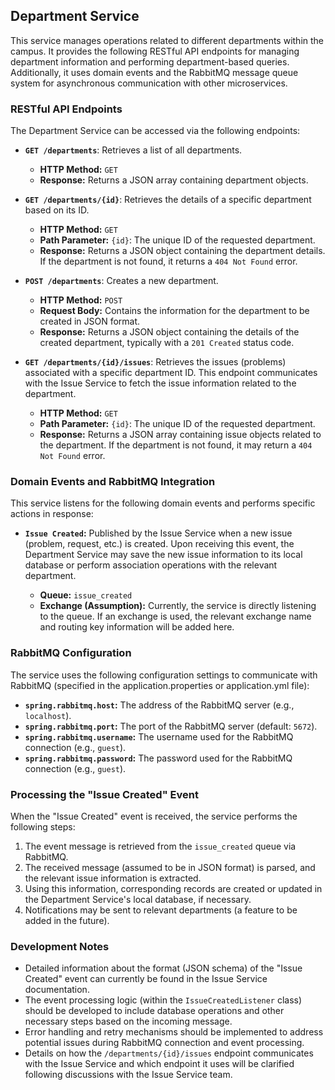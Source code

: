 ## Department Service

This service manages operations related to different departments within the campus. It provides the following RESTful API endpoints for managing department information and performing department-based queries. Additionally, it uses domain events and the RabbitMQ message queue system for asynchronous communication with other microservices.

### RESTful API Endpoints

The Department Service can be accessed via the following endpoints:

* **`GET /departments`**: Retrieves a list of all departments.

    * **HTTP Method:** `GET`
    * **Response:** Returns a JSON array containing department objects.

* **`GET /departments/{id}`**: Retrieves the details of a specific department based on its ID.

    * **HTTP Method:** `GET`
    * **Path Parameter:** `{id}`: The unique ID of the requested department.
    * **Response:** Returns a JSON object containing the department details. If the department is not found, it returns a `404 Not Found` error.

* **`POST /departments`**: Creates a new department.

    * **HTTP Method:** `POST`
    * **Request Body:** Contains the information for the department to be created in JSON format.
    * **Response:** Returns a JSON object containing the details of the created department, typically with a `201 Created` status code.

* **`GET /departments/{id}/issues`**: Retrieves the issues (problems) associated with a specific department ID. This endpoint communicates with the Issue Service to fetch the issue information related to the department.

    * **HTTP Method:** `GET`
    * **Path Parameter:** `{id}`: The unique ID of the requested department.
    * **Response:** Returns a JSON array containing issue objects related to the department. If the department is not found, it may return a `404 Not Found` error.

### Domain Events and RabbitMQ Integration

This service listens for the following domain events and performs specific actions in response:

* **`Issue Created`:** Published by the Issue Service when a new issue (problem, request, etc.) is created. Upon receiving this event, the Department Service may save the new issue information to its local database or perform association operations with the relevant department.

    * **Queue:** `issue_created`
    * **Exchange (Assumption):** Currently, the service is directly listening to the queue. If an exchange is used, the relevant exchange name and routing key information will be added here.

### RabbitMQ Configuration

The service uses the following configuration settings to communicate with RabbitMQ (specified in the application.properties or application.yml file):

* **`spring.rabbitmq.host`:** The address of the RabbitMQ server (e.g., `localhost`).
* **`spring.rabbitmq.port`:** The port of the RabbitMQ server (default: `5672`).
* **`spring.rabbitmq.username`:** The username used for the RabbitMQ connection (e.g., `guest`).
* **`spring.rabbitmq.password`:** The password used for the RabbitMQ connection (e.g., `guest`).

### Processing the "Issue Created" Event

When the "Issue Created" event is received, the service performs the following steps:

1.  The event message is retrieved from the `issue_created` queue via RabbitMQ.
2.  The received message (assumed to be in JSON format) is parsed, and the relevant issue information is extracted.
3.  Using this information, corresponding records are created or updated in the Department Service's local database, if necessary.
4.  Notifications may be sent to relevant departments (a feature to be added in the future).

### Development Notes

* Detailed information about the format (JSON schema) of the "Issue Created" event can currently be found in the Issue Service documentation.
* The event processing logic (within the `IssueCreatedListener` class) should be developed to include database operations and other necessary steps based on the incoming message.
* Error handling and retry mechanisms should be implemented to address potential issues during RabbitMQ connection and event processing.
* Details on how the `/departments/{id}/issues` endpoint communicates with the Issue Service and which endpoint it uses will be clarified following discussions with the Issue Service team.